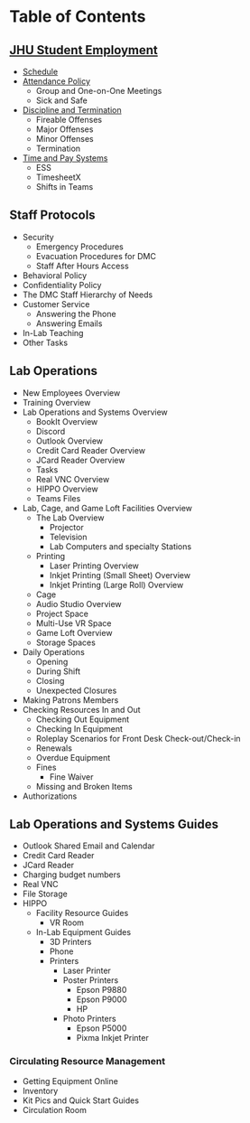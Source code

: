 # Table of Contents

## [JHU Student Employment](JHUStudentEmployment.md)
  - [Schedule](JHUStudentEmployment.md#schedule)
  - [Attendance Policy](JHUStudentEmployment.md#attendance-policy)
    - Group and One-on-One Meetings
    - Sick and Safe
  - [Discipline and Termination](JHUStudentEmployment.md#discipline-and-termination)
    - Fireable Offenses
    - Major Offenses
    - Minor Offenses
    - Termination
  - [Time and Pay Systems](JHUStudentEmployment.md#time-and-pay-systems)
    - ESS
    - TimesheetX
    - Shifts in Teams
## Staff Protocols
  - Security
    - Emergency Procedures
    - Evacuation Procedures for DMC
    - Staff After Hours Access
  - Behavioral Policy
  - Confidentiality Policy
  - The DMC Staff Hierarchy of Needs
  - Customer Service
    - Answering the Phone
    - Answering Emails
  - In-Lab Teaching
  - Other Tasks
## Lab Operations
  - New Employees Overview
  - Training Overview
  - Lab Operations and Systems Overview
    - BookIt Overview
    - Discord
    - Outlook Overview
    - Credit Card Reader Overview
    - JCard Reader Overview
    - Tasks
    - Real VNC Overview
    - HIPPO Overview
    - Teams Files
  - Lab, Cage, and Game Loft Facilities Overview
    - The Lab Overview
      - Projector
      - Television
      - Lab Computers and specialty Stations
    - Printing
      - Laser Printing Overview
      - Inkjet Printing (Small Sheet) Overview
      - Inkjet Printing (Large Roll) Overview
    - Cage
    - Audio Studio Overview
    - Project Space
    - Multi-Use VR Space
    - Game Loft Overview
    - Storage Spaces
  - Daily Operations
    - Opening
    - During Shift
    - Closing
    - Unexpected Closures
  - Making Patrons Members
  - Checking Resources In and Out
    - Checking Out Equipment
    - Checking In Equipment
    - Roleplay Scenarios for Front Desk Check-out/Check-in
    - Renewals
    - Overdue Equipment
    - Fines
      - Fine Waiver
    - Missing and Broken Items
  - Authorizations
## Lab Operations and Systems Guides
- Outlook Shared Email and Calendar
- Credit Card Reader
- JCard Reader
- Charging budget numbers
- Real VNC
- File Storage
- HIPPO
  - Facility Resource Guides
    - VR Room
  - In-Lab Equipment Guides
    - 3D Printers
    - Phone
    - Printers
        - Laser Printer
        - Poster Printers
            - Epson P9880
            - Epson P9000
            - HP
        - Photo Printers
            - Epson P5000
            - Pixma Inkjet Printer
### Circulating Resource Management
- Getting Equipment Online
- Inventory
- Kit Pics and Quick Start Guides
- Circulation Room